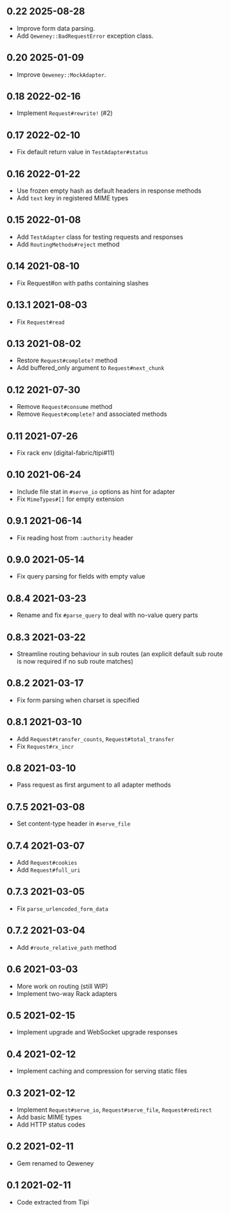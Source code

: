 ## 0.22 2025-08-28

- Improve form data parsing.
- Add `Qeweney::BadRequestError` exception class.

## 0.20 2025-01-09

- Improve `Qeweney::MockAdapter`.

## 0.18 2022-02-16

- Implement `Request#rewrite!` (#2)

## 0.17 2022-02-10

- Fix default return value in `TestAdapter#status`

## 0.16 2022-01-22

- Use frozen empty hash as default headers in response methods
- Add `text` key in registered MIME types

## 0.15 2022-01-08

- Add `TestAdapter` class for testing requests and responses
- Add `RoutingMethods#reject` method

## 0.14 2021-08-10

- Fix Request#on with paths containing slashes

## 0.13.1 2021-08-03

- Fix `Request#read`

## 0.13 2021-08-02

- Restore `Request#complete?` method
- Add buffered_only argument to `Request#next_chunk`

## 0.12 2021-07-30

- Remove `Request#consume` method
- Remove `Request#complete?` and associated methods

## 0.11 2021-07-26

- Fix rack env (digital-fabric/tipi#11)

## 0.10 2021-06-24

- Include file stat in `#serve_io` options as hint for adapter
- Fix `MimeTypes#[]` for empty extension

## 0.9.1 2021-06-14

- Fix reading host from `:authority` header

## 0.9.0 2021-05-14

- Fix query parsing for fields with empty value

## 0.8.4 2021-03-23

- Rename and fix `#parse_query` to deal with no-value query parts

## 0.8.3 2021-03-22

- Streamline routing behaviour in sub routes (an explicit default sub route is
  now required if no sub route matches)

## 0.8.2 2021-03-17

- Fix form parsing when charset is specified

## 0.8.1 2021-03-10

- Add `Request#transfer_counts`, `Request#total_transfer`
- Fix `Request#rx_incr`

## 0.8 2021-03-10

- Pass request as first argument to all adapter methods

## 0.7.5 2021-03-08

- Set content-type header in `#serve_file`

## 0.7.4 2021-03-07

- Add `Request#cookies`
- Add `Request#full_uri`

## 0.7.3 2021-03-05

- Fix `parse_urlencoded_form_data`

## 0.7.2 2021-03-04

- Add `#route_relative_path` method

## 0.6 2021-03-03

- More work on routing (still WIP)
- Implement two-way Rack adapters

## 0.5 2021-02-15

- Implement upgrade and WebSocket upgrade responses

## 0.4 2021-02-12

- Implement caching and compression for serving static files

## 0.3 2021-02-12

- Implement `Request#serve_io`, `Request#serve_file`, `Request#redirect`
- Add basic MIME types
- Add HTTP status codes

## 0.2 2021-02-11

- Gem renamed to Qeweney

## 0.1 2021-02-11

- Code extracted from Tipi